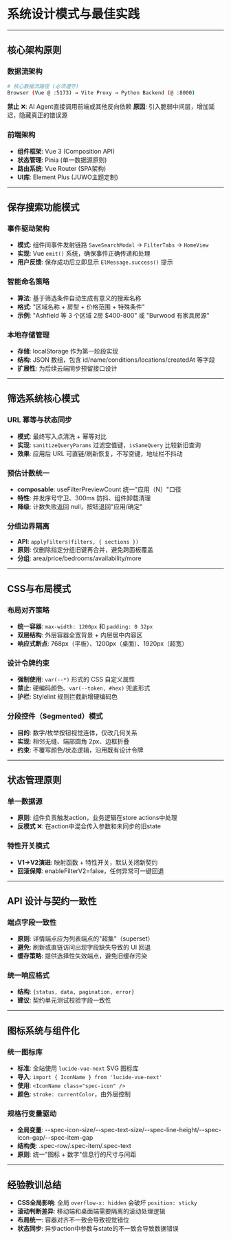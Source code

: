 # 系统设计模式与最佳实践

---

## 核心架构原则

### 数据流架构
```bash
# 核心数据流路径 (必须遵守)
Browser (Vue @ :5173) → Vite Proxy → Python Backend (@ :8000)
```

**禁止** ❌: AI Agent直接调用前端或其他反向依赖
**原因**: 引入脆弱中间层，增加延迟，隐藏真正的错误源

### 前端架构
- **组件框架**: Vue 3 (Composition API)
- **状态管理**: Pinia (单一数据源原则)
- **路由系统**: Vue Router (SPA架构)
- **UI库**: Element Plus (JUWO主题定制)

---

## 保存搜索功能模式

### 事件驱动架构
- **模式**: 组件间事件发射链路 `SaveSearchModal` → `FilterTabs` → `HomeView`
- **实现**: Vue `emit()` 系统，确保事件正确传递和处理
- **用户反馈**: 保存成功后立即显示 `ElMessage.success()` 提示

### 智能命名策略
- **算法**: 基于筛选条件自动生成有意义的搜索名称
- **格式**: "区域名称 + 房型 + 价格范围 + 特殊条件"
- **示例**: "Ashfield 等 3 个区域 2房 $400-800" 或 "Burwood 有家具房源"

### 本地存储管理
- **存储**: localStorage 作为第一阶段实现
- **结构**: JSON 数组，包含 id/name/conditions/locations/createdAt 等字段
- **扩展性**: 为后续云端同步预留接口设计

---

## 筛选系统核心模式

### URL 幂等与状态同步
- **模式**: 最终写入点清洗 + 幂等对比
- **实现**: `sanitizeQueryParams` 过滤空值键，`isSameQuery` 比较新旧查询
- **效果**: 应用后 URL 可直链/刷新恢复，不写空键，地址栏不抖动

### 预估计数统一
- **composable**: useFilterPreviewCount 统一"应用（N）"口径
- **特性**: 并发序号守卫、300ms 防抖、组件卸载清理
- **降级**: 计数失败返回 null，按钮退回"应用/确定"

### 分组边界隔离
- **API**: `applyFilters(filters, { sections })`
- **原则**: 仅删除指定分组旧键再合并，避免跨面板覆盖
- **分组**: area/price/bedrooms/availability/more

---

## CSS与布局模式

### 布局对齐策略
- **统一容器**: `max-width: 1200px` 和 `padding: 0 32px`
- **双层结构**: 外层容器全宽背景 + 内层居中内容区
- **响应式断点**: 768px（平板）、1200px（桌面）、1920px（超宽）

### 设计令牌约束
- **强制使用**: `var(--*)` 形式的 CSS 自定义属性
- **禁止**: 硬编码颜色、`var(--token, #hex)` 兜底形式
- **护栏**: Stylelint 规则拦截新增硬编码色

### 分段控件（Segmented）模式
- **目的**: 数字/枚举按钮视觉连体，仅改几何关系
- **实现**: 相邻无缝、端部圆角 2px、边框折叠
- **约束**: 不覆写颜色/状态逻辑，沿用既有设计令牌

---

## 状态管理原则

### 单一数据源
- **原则**: 组件负责触发action，业务逻辑在store actions中处理
- **反模式** ❌: 在action中混合传入参数和未同步的旧state

### 特性开关模式
- **V1→V2演进**: 映射函数 + 特性开关，默认关闭新契约
- **回滚保障**: enableFilterV2=false，任何异常可一键回退

---

## API 设计与契约一致性

### 端点字段一致性
- **原则**: 详情端点应为列表端点的"超集"（superset）
- **避免**: 刷新或直链访问出现字段缺失导致的 UI 回退
- **缓存策略**: 提供选择性失效端点，避免旧缓存污染

### 统一响应格式
- **结构**: `{status, data, pagination, error}`
- **建议**: 契约单元测试校验字段一致性

---

## 图标系统与组件化

### 统一图标库
- **标准**: 全站使用 `lucide-vue-next` SVG 图标库
- **导入**: `import { IconName } from 'lucide-vue-next'`
- **使用**: `<IconName class="spec-icon" />`
- **颜色**: `stroke: currentColor`，由外层控制

### 规格行变量驱动
- **全局变量**: --spec-icon-size/--spec-text-size/--spec-line-height/--spec-icon-gap/--spec-item-gap
- **结构类**: .spec-row/.spec-item/.spec-text
- **原则**: 统一"图标 + 数字"信息行的尺寸与间距

---

## 经验教训总结

- **CSS全局影响**: 全局 `overflow-x: hidden` 会破坏 `position: sticky`
- **滚动判断差异**: 移动端和桌面端需要隔离的滚动处理逻辑
- **布局统一**: 容器对齐不一致会导致视觉错位
- **状态同步**: 异步action中参数与state的不一致会导致数据错误
